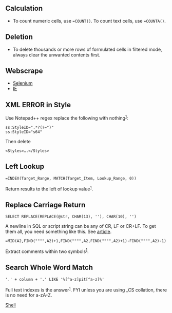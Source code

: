 ## Calculation
- To count numeric cells, use `=COUNT()`. To count text cells, use `=COUNTA()`.

## Deletion
- To delete thousands or more rows of formulated cells in filtered mode, always clear the unwanted contents first.

## Webscrape
- [Selenium][S1]
- [IE][S2]

[S1]: https://stackoverflow.com/questions/57216623/using-google-chrome-in-selenium-vba-installation-steps
[S2]: https://www.guru99.com/data-scraping-vba.html

## XML ERROR in Style

Use Notepad++ regex replace the following with nothing<sup>[1][S3]</sup>: 
```
ss:StyleID=".*?(?=")"
ss:StyleID="s64"
```
Then delete 
```
<Styles>….</Styles>
```
[S3]: https://stackoverflow.com/questions/19788870/xml-error-in-style-reason-missing-tag

## Left Lookup
```
=INDEX(Target_Range, MATCH(Target_Item, Lookup_Range, 0))
```
Return results to the left of lookup value<sup>[1][S4]</sup>.

[S4]: https://www.excel-easy.com/examples/left-lookup.html#:~:text=The%20VLOOKUP%20function%20only%20looks,value%20in%20a%20given%20range

## Replace Carriage Return
```
SELECT REPLACE(REPLACE(@str, CHAR(13), ''), CHAR(10), '')
```
A newline in SQL or script string can be any of CR, LF or CR+LF. To get them all, you need something like this. See [article][S5].
```
=MID(A2,FIND("""",A2)+1,FIND("""",A2,FIND("""",A2)+1)-FIND("""",A2)-1)
```
Extract comments within two symbols<sup>[1][S6]</sup>. 

[S5]: https://stackoverflow.com/questions/951518/replace-a-newline-in-tsql
[S6]: https://www.extendoffice.com/documents/excel/4861-excel-extract-text-between-single-quotes-double-quotes.html

## Search Whole Word Match
```
'.' + column + '.' LIKE '%[^a-z]pit[^a-z]%'
```
Full text indexes is the answer<sup>[1][S7]</sup>. FYI unless you are using _CS collation, there is no need for a-zA-Z.

[S7]: https://stackoverflow.com/questions/5444300/search-for-whole-word-match-with-sql-server-like-pattern


[Shell](https://www.automateexcel.com/vba/shell/)
